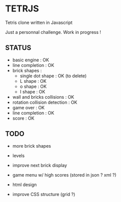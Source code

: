# TETRJS
Tetris clone written in Javascript

Just a personnal challenge. Work in progress !

## STATUS
- basic engine : OK
- line completion : OK
- brick shapes :
	- single dot shape : OK (to delete)
	- L shape : OK
	- o shape : OK
	- I shape : OK
- wall and bricks collisions : OK
- rotation collision detection : OK
- game over : OK
- line completion : OK
- score : OK

## TODO
- more brick shapes
- levels

- improve next brick display
- game menu w/ high scores (stored in json ? xml ?)
- html design
- improve CSS structure (grid ?)